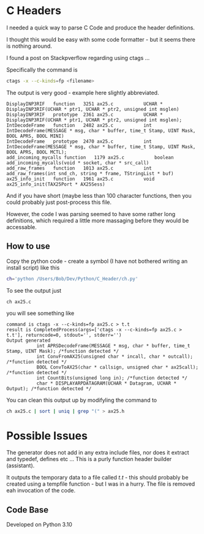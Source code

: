 # C Headers 

I needed a quick way to parse C Code and produce the header definitions. 

I thought this would be easy with some code formatter - but it seems there is nothing around.

I found a post on Stackpverflow regarding using ctags ... 

Specifically the command is 

```bash 
ctags -x --c-kinds=fp <filename>
```

The output is very good - example here slightly abbreviated.

```text
DisplayINP3RIF   function   3251 ax25.c           UCHAR * DisplayINP3RIF(UCHAR * ptr1, UCHAR * ptr2, unsigned int msglen)
DisplayINP3RIF   prototype  2361 ax25.c           UCHAR * DisplayINP3RIF(UCHAR * ptr1, UCHAR * ptr2, unsigned int msglen);
IntDecodeFrame   function   2482 ax25.c           int IntDecodeFrame(MESSAGE * msg, char * buffer, time_t Stamp, UINT Mask, BOOL APRS, BOOL MINI)
IntDecodeFrame   prototype  2470 ax25.c           int IntDecodeFrame(MESSAGE * msg, char * buffer, time_t Stamp, UINT Mask, BOOL APRS, BOOL MCTL);
add_incoming_mycalls function   1179 ax25.c           boolean add_incoming_mycalls(void * socket, char * src_call)
add_raw_frames   function   1013 ax25.c           int add_raw_frames(int snd_ch, string * frame, TStringList * buf)
ax25_info_init   function   1961 ax25.c           void ax25_info_init(TAX25Port * AX25Sess)
```

And if you have short (maybe less than 100 character functions, then you could probably just post-process this file.

However, the code I was parsing seemed to have some rather long definitions, which required a little more massaging before they would be accessable. 

## How to use 

Copy the python code - create a symbol (I have not bothered writing an install script) like this 

```bash
ch='python /Users/Bob/Dev/Python/C_Header/ch.py'
```

To see the output just 

    ch ax25.c 

you will see something like 


```text
command is ctags -x --c-kinds=fp ax25.c > t.t
result is CompletedProcess(args=['ctags -x --c-kinds=fp ax25.c > t.t'], returncode=0, stdout='', stderr='')
Output generated
           int APRSDecodeFrame(MESSAGE * msg, char * buffer, time_t Stamp, UINT Mask); /*function detected */
           int ConvFromAX25(unsigned char * incall, char * outcall); /*function detected */
           BOOL ConvToAX25(char * callsign, unsigned char * ax25call); /*function detected */
           int CountBits(unsigned long in); /*function detected */
           char * DISPLAYARPDATAGRAM(UCHAR * Datagram, UCHAR * Output); /*function detected */
```

You can clean this output up by modifyling the command to 

```bash
ch ax25.c | sort | uniq | grep "(" > ax25.h 
```

# Possible Issues 

The generator does not add in any extra include files, nor does it extract and typedef, defines etc ... This is a purly function header builder (assistant).

It outputs the temporary data to a file called *t.t* - this should probably be created using a tempfile function - but I was in a hurry. The file is removed eah invocation of the code.

## Code Base

Developed on Python 3.10 
